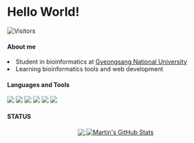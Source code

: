 # Hello World!
![Visitors](https://visitor-badge.laobi.icu/badge?page_id=yeah-zin.yeah-zin)

#### About me
<li>Student in bioinformatics at <a href="https://www.gnu.ac.kr/eng/main.do">Gyeongsang National University</a></li>
<li>Learning bioinformatics tools and web development</li>

#### Languages and Tools
![](https://img.shields.io/badge/Code-Python-informational?style=flat&logo=python&logoColor=white&color=sucess)
![](https://img.shields.io/badge/Code-JavaScript-informational?style=flat&logo=javascript&logoColor=white&color=sucess)
![](https://img.shields.io/badge/Tools-Django-informational?style=flat&logo=django&logoColor=white&color=sucess)
![](https://img.shields.io/badge/Tools-React-informational?style=flat&logo=React&logoColor=white&color=sucess)
![](https://img.shields.io/badge/Tools-Docker-informational?style=flat&logo=docker&logoColor=white&color=sucess)
![](https://img.shields.io/badge/Tools-Kubernetes-informational?style=flat&logo=kubernetes&logoColor=white&color=sucess)


#### STATUS
<center>
<a href="https://github.com/yeah-zin/yeah-zin">
  <img align="center" src="https://github-readme-stats.vercel.app/api/top-langs/?username=yeah-zin&hide=java,html,tex&title_color=ffffff&text_color=c9cacc&icon_color=2bbc8a&bg_color=1d1f21&langs_count=3" />
</a>
<a href="https://github.com/yeah-zin/yeah-zin">
  <img align="center" src="https://github-readme-stats.vercel.app/api?username=yeah-zin&show_icons=true&line_height=27&count_private=true&title_color=ffffff&text_color=c9cacc&icon_color=2bbc8a&bg_color=1d1f21" alt="Martin's GitHub Stats" />
</a>
<center/>
